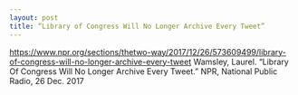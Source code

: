 ```yaml
---
layout: post
title: “Library of Congress Will No Longer Archive Every Tweet”
---
```

https://www.npr.org/sections/thetwo-way/2017/12/26/573609499/library-of-congress-will-no-longer-archive-every-tweet
Wamsley, Laurel. “Library Of Congress Will No Longer Archive Every Tweet.” NPR, National Public Radio, 26 Dec. 2017
